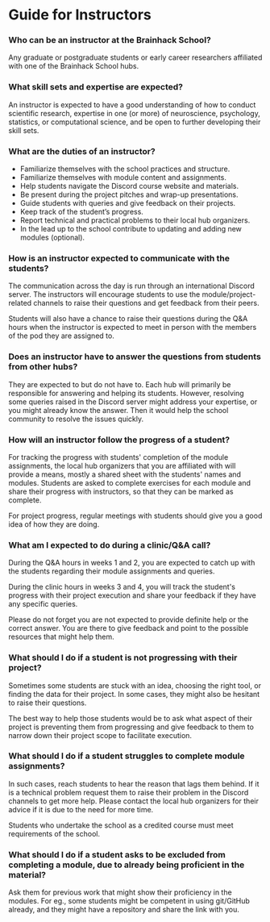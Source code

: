 # Guide for Instructors


### Who can be an instructor at the Brainhack School?

Any graduate or postgraduate students or early career researchers affiliated with one of the Brainhack School hubs.

### What skill sets and expertise are expected?

An instructor is expected to have a good understanding of how to conduct scientific research, expertise in one (or more) of neuroscience, psychology, statistics, or computational science, and be open to further developing their skill sets.


### What are the duties of an instructor?

- Familiarize themselves with the school practices and structure.
- Familiarize themselves with module content and assignments.
- Help students navigate the Discord course website and materials.
- Be present during the project pitches and wrap-up presentations.
- Guide students with queries and give feedback on their projects.
- Keep track of the student’s progress.
- Report technical and practical problems to their local hub organizers.
- In the lead up to the school contribute to updating and adding new modules (optional).


### How is an instructor expected to communicate with the students?

The communication across the day is run through an international Discord server. The instructors will encourage students to use the module/project-related channels to raise their questions and get feedback from their peers.

Students will also have a chance to raise their questions during the Q&A hours when the instructor is expected to meet in person with the members of the pod they are assigned to.


### Does an instructor have to answer the questions from students from other hubs?

They are expected to but do not have to. Each hub will primarily be responsible for answering and helping its students. However, resolving some queries raised in the Discord server might address your expertise, or you might already know the answer. Then it would help the school community to resolve the issues quickly.

### How will an instructor follow the progress of a student?  

For tracking the progress with students' completion of the module assignments, the local hub organizers that you are affiliated with will provide a means, mostly a shared sheet with the students' names and modules. Students are asked to complete exercises for each module and share their progress with instructors, so that they can be marked as complete.

For project progress, regular meetings with students should give you a good idea of how they are doing.

### What am I expected to do during a clinic/Q&A call?

During the Q&A hours in weeks 1 and 2, you are expected to catch up with the students regarding their module assignments and queries.


During the clinic hours in weeks 3 and 4, you will track the student's progress with their project execution and share your feedback if they have any specific queries.

Please do not forget you are not expected to provide definite help or the correct answer. You are there to give feedback and point to the possible resources that might help them.


### What should I do if a student is not progressing with their project?
Sometimes some students are stuck with an idea, choosing the right tool, or finding the data for their project. In some cases, they might also be hesitant to raise their questions.

The best way to help those students would be to ask what aspect of their project is preventing them from progressing and give feedback to them to narrow down their project scope to facilitate execution.

### What should I do if a student struggles to complete module assignments?
In such cases, reach students to hear the reason that lags them behind. If it is a technical problem request them to raise their problem in the Discord channels to get more help. Please contact the local hub organizers for their advice if it is due to the need for more time.

Students who undertake the school as a credited course must meet requirements of the school.

### What should I do if a student asks to be excluded from completing a module, due to already being proficient in the material?
Ask them for previous work that might show their proficiency in the modules. For eg., some students might be competent in using git/GitHub already, and they might have a repository and share the link with you.
